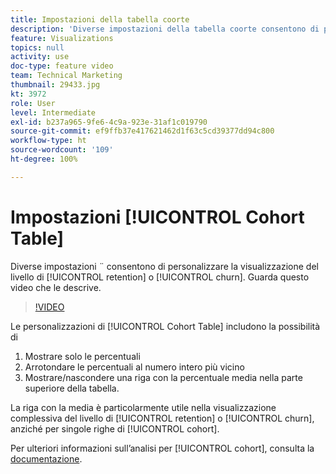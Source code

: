 ```yaml
---
title: Impostazioni della tabella coorte
description: 'Diverse impostazioni della tabella coorte consentono di personalizzare la visualizzazione del livello di fidelizzazione o abbandono. Guarda questo video che le descrive. '
feature: Visualizations
topics: null
activity: use
doc-type: feature video
team: Technical Marketing
thumbnail: 29433.jpg
kt: 3972
role: User
level: Intermediate
exl-id: b237a965-9fe6-4c9a-923e-31af1c019790
source-git-commit: ef9ffb37e417621462d1f63c5cd39377dd94c800
workflow-type: ht
source-wordcount: '109'
ht-degree: 100%

---
```


# Impostazioni [!UICONTROL Cohort Table]

Diverse impostazioni ¨ consentono di personalizzare la visualizzazione del livello di [!UICONTROL retention] o [!UICONTROL churn]. Guarda questo video che le descrive.

>[!VIDEO](https://video.tv.adobe.com/v/29433/?quality=12)

Le personalizzazioni di [!UICONTROL Cohort Table] includono la possibilità di

1. Mostrare solo le percentuali
1. Arrotondare le percentuali al numero intero più vicino
1. Mostrare/nascondere una riga con la percentuale media nella parte superiore della tabella.

La riga con la media è particolarmente utile nella visualizzazione complessiva del livello di [!UICONTROL retention] o [!UICONTROL churn], anziché per singole righe di [!UICONTROL cohort].

Per ulteriori informazioni sull’analisi per [!UICONTROL cohort], consulta la [documentazione](https://experienceleague.adobe.com/docs/analytics/analyze/analysis-workspace/visualizations/cohort-table/t-cohort.html?lang=it).
